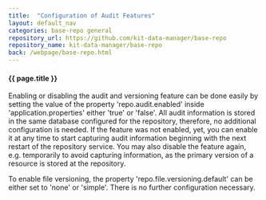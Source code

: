 ```yaml
---
title:  "Configuration of Audit Features"
layout: default_nav
categories: base-repo general
repository_url: https://github.com/kit-data-manager/base-repo
repository_name: kit-data-manager/base-repo
back: /webpage/base-repo.html
---
```


#### {{ page.title }}

Enabling or disabling the audit and versioning feature can be done easily by setting the value of the property 'repo.audit.enabled' inside 'application.properties' either 'true' or 'false'. All audit information is stored
in the same database configured for the repository, therefore, no additional configuration is needed. If the feature was not enabled, yet, you can enable it at any time to start capturing audit information beginning with 
the next restart of the repository service. You may also disable the feature again, e.g. temporarily to avoid capturing information, as the primary version of a resource is stored at the repository. 

To enable file versioning, the property 'repo.file.versioning.default' can be either set to 'none' or 'simple'. There is no further configuration necessary.


